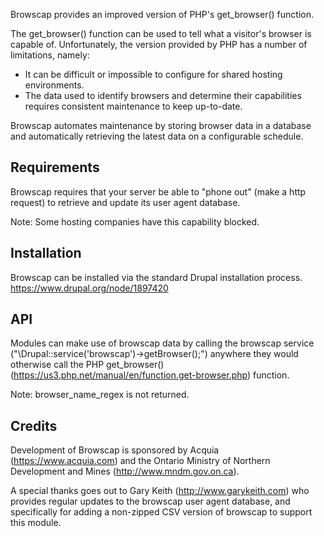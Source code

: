 Browscap provides an improved version of PHP's get_browser() function.

The get_browser() function can be used to tell what a visitor's browser is
capable of. Unfortunately, the version provided by PHP has a number of
limitations, namely:

* It can be difficult or impossible to configure for shared hosting
  environments.
* The data used to identify browsers and determine their capabilities requires
  consistent maintenance to keep up-to-date.

Browscap automates maintenance by storing browser data in a database and
automatically retrieving the latest data on a configurable schedule.

Requirements
------------

Browscap requires that your server be able to "phone out" (make a http request)
to retrieve and update its user agent database.

Note: Some hosting companies have this capability blocked.

Installation
------------

Browscap can be installed via the standard Drupal installation process.
https://www.drupal.org/node/1897420

API
---

Modules can make use of browscap data by calling the browscap service
("\Drupal::service('browscap')->getBrowser();") anywhere they would otherwise
call the PHP get_browser()
(https://us3.php.net/manual/en/function.get-browser.php) function.

Note: browser_name_regex is not returned.

Credits
-------

Development of Browscap is sponsored by Acquia (https://www.acquia.com) and the
Ontario Ministry of Northern Development and Mines (http://www.mndm.gov.on.ca).

A special thanks goes out to Gary Keith (http://www.garykeith.com) who provides
regular updates to the browscap user agent database, and specifically for
adding a non-zipped CSV version of browscap to support this module.

